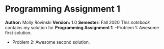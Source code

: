 # Programming Assignment 1
**Author:** Molly Rovinski
**Version:** 1.0
**Semester:** Fall 2020
This *notebook* contains my solution for **Programming Assignment 1**.
-Problem 1: Awesome first solution.
- Problem 2: Awesome second solution.
